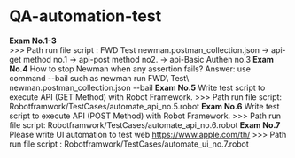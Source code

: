 # QA-automation-test
**Exam No.1-3**  
      >>> Path run file script :  FWD Test newman.postman_collection.json
                  -> api-get method no.1
                  -> api-post method no2.
                  -> api-Basic Authen  no.3
**Exam No.4**  How to stop Newman when any assertion fails?
    Answer: use command --bail such as newman run  FWD\ Test\ newman.postman_collection.json  --bail
**Exam No.5** Write test script to execute API (GET Method) with Robot Framework.
      >>> Path run file script:  Robotframwork/TestCases/automate_api_no.5.robot
**Exam No.6**   Write test script to execute API (POST Method) with Robot Framework.
      >>> Path run file script:  Robotframwork/TestCases/automate_api_no.6.robot
**Exam No.7**      Please write UI automation to test web https://www.apple.com/th/ 
      >>> Path run file script :  Robotframwork/TestCases/automate_ui_no.7.robot
 
